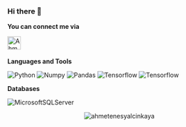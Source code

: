 ### Hi there 👋

**You can connect me via**

<a href="https://www.linkedin.com/in/ahmet-enes-yal%C3%A7inkaya-965060120/">
  <img align="left" alt="Ahmet's LinkedIn" width="30px" src="https://raw.githubusercontent.com/peterthehan/peterthehan/master/assets/linkedin.svg" />
</a>
<br />
<br />

**Languages and Tools**

![Python](https://img.shields.io/badge/python-3670A0?style=for-the-badge&logo=python&logoColor=ffdd54)
![Numpy](https://img.shields.io/badge/numpy-F54A2A?style=for-the-badge&logo=numpy&logoColor=green)
![Pandas](https://img.shields.io/badge/pandas-5C2D91?style=for-the-badge&logo=pandas&logoColor=green)
![Tensorflow](https://img.shields.io/badge/tensorflow-0078d7?style=for-the-badge&logo=tensorflow&logoColor=green)
![Tensorflow](https://img.shields.io/badge/matplotlib-0078d7?style=for-the-badge&logo=matplotlib&logoColor=green)

**Databases**

![MicrosoftSQLServer](https://img.shields.io/badge/Microsoft%20SQL%20Sever-CC2927?style=for-the-badge&logo=microsoft%20sql%20server&logoColor=white)

<p align="center"> <img src="https://github-readme-stats.vercel.app/api?username=ahmetenesyalcinkaya&show_icons=true&" alt="ahmetenesyalcinkaya" />
